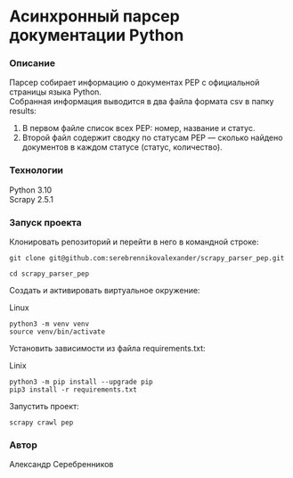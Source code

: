# Асинхронный парсер документации Python
### Описание
Парсер собирает информацию о документах PEP с официальной страницы языка Python.\
Cобранная информация выводится в два файла формата csv в папку results:
1. В первом файле список всех PEP: номер, название и статус.
2. Второй файл содержит сводку по статусам PEP — сколько найдено документов в каждом статусе (статус, количество).
### Технологии
Python 3.10\
Scrapy 2.5.1
### Запуск проекта
Клонировать репозиторий и перейти в него в командной строке:

```
git clone git@github.com:serebrennikovalexander/scrapy_parser_pep.git
```

```
cd scrapy_parser_pep
```

Cоздать и активировать виртуальное окружение:

Linux
```
python3 -m venv venv
source venv/bin/activate
```

Установить зависимости из файла requirements.txt:

Linix
```
python3 -m pip install --upgrade pip
pip3 install -r requirements.txt
```

Запустить проект:

```
scrapy crawl pep
```

### Автор
Александр Серебренников
